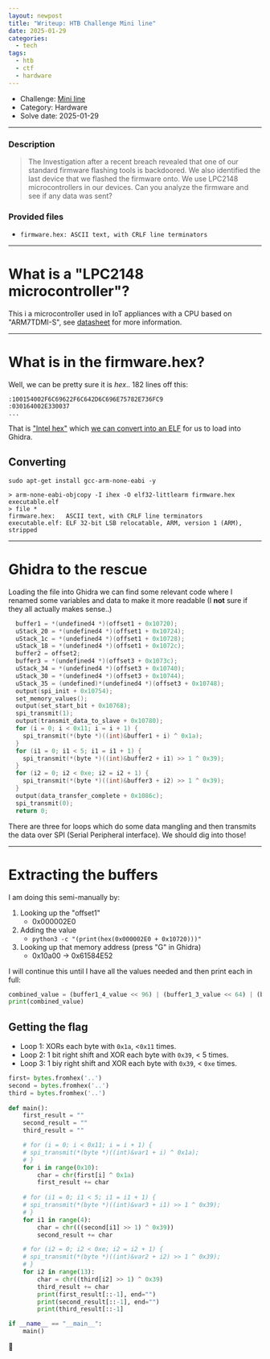 ```yaml
---
layout: newpost
title: "Writeup: HTB Challenge Mini line"
date: 2025-01-29
categories:
  - tech
tags:
  - htb
  - ctf
  - hardware
---
```


- Challenge: [Mini line](https://app.hackthebox.com/challenges/miniline)
- Category: Hardware
- Solve date: 2025-01-29

---

### Description

> The Investigation after a recent breach revealed that one of our standard firmware flashing tools is backdoored. We also identified the last device that we flashed the firmware onto. We use LPC2148 microcontrollers in our devices. Can you analyze the firmware and see if any data was sent?

### Provided files

- `firmware.hex: ASCII text, with CRLF line terminators`

---

# What is a "LPC2148 microcontroller"?

This i a microcontroller used in IoT appliances with a CPU based on "ARM7TDMI-S", see [datasheet](https://www.nxp.com/docs/en/data-sheet/LPC2141_42_44_46_48.pdf) for more information.

---

# What is in the firmware.hex?

Well, we can be pretty sure it is *hex*.. 182 lines off this:
```
:100154002F6C69622F6C642D6C696E75782E736FC9
:030164002E330037
...
```

That is ["Intel hex"](https://en.wikipedia.org/wiki/Intel_HEX) which [we can convert into an ELF](https://community.st.com/t5/automotive-mcus/how-to-convert-hex-file-to-elf-file/td-p/335527) for us to load into Ghidra.

## Converting

`sudo apt-get install gcc-arm-none-eabi -y`

```
> arm-none-eabi-objcopy -I ihex -O elf32-littlearm firmware.hex executable.elf
> file *
firmware.hex:   ASCII text, with CRLF line terminators
executable.elf: ELF 32-bit LSB relocatable, ARM, version 1 (ARM), stripped
```

---

# Ghidra to the rescue

Loading the file into Ghidra we can find some relevant code where I renamed some variables and data to make it more readable (I **not** sure if they all actually makes sense..)

```c
  buffer1 = *(undefined4 *)(offset1 + 0x10720);
  uStack_20 = *(undefined4 *)(offset1 + 0x10724);
  uStack_1c = *(undefined4 *)(offset1 + 0x10728);
  uStack_18 = *(undefined4 *)(offset1 + 0x1072c);
  buffer2 = offset2;
  buffer3 = *(undefined4 *)(offset3 + 0x1073c);
  uStack_34 = *(undefined4 *)(offset3 + 0x10740);
  uStack_30 = *(undefined4 *)(offset3 + 0x10744);
  uStack_35 = (undefined)*(undefined4 *)(offset3 + 0x10748);
  output(spi_init + 0x10754);
  set_memory_values();
  output(set_start_bit + 0x10768);
  spi_transmit(1);
  output(transmit_data_to_slave + 0x10780);
  for (i = 0; i < 0x11; i = i + 1) {
    spi_transmit(*(byte *)((int)&buffer1 + i) ^ 0x1a);
  }
  for (i1 = 0; i1 < 5; i1 = i1 + 1) {
    spi_transmit(*(byte *)((int)&buffer2 + i1) >> 1 ^ 0x39);
  }
  for (i2 = 0; i2 < 0xe; i2 = i2 + 1) {
    spi_transmit(*(byte *)((int)&buffer3 + i2) >> 1 ^ 0x39);
  }
  output(data_transfer_complete + 0x1086c);
  spi_transmit(0);
  return 0;
```

There are three for loops which do some data mangling and then transmits the data over SPI (Serial Peripheral interface). We should dig into those!

---

# Extracting the buffers

I am doing this semi-manually by:
1. Looking up the "offset1"
	- 0x000002E0
2. Adding the value
	- `python3 -c "(print(hex(0x000002E0 + 0x10720)))"`
3. Looking up that memory address (press "G" in Ghidra)
	- 0x10a00 -> 0x61584E52

I will continue this until I have all the values needed and then print each in full:

```python
combined_value = (buffer1_4_value << 96) | (buffer1_3_value << 64) | (buffer1_2_value << 32) | buffer1_1_value
print(combined_value)
```

## Getting the flag

- Loop 1: XORs each byte with `0x1a`, <`0x11` times.
- Loop 2: 1 bit right shift and XOR each byte with `0x39`, < 5 times.
- Loop 3: 1 biy right shift and XOR each byte with `0x39`, < `0xe` times.

```python
first= bytes.fromhex('..')
second = bytes.fromhex('..')
third = bytes.fromhex('..')
 
def main():
	first_result = ""
	second_result = ""
	third_result = ""

	# for (i = 0; i < 0x11; i = i + 1) {
	# spi_transmit(*(byte *)((int)&var1 + i) ^ 0x1a);
	# }
	for i in range(0x10):
		char = chr(first[i] ^ 0x1a)
		first_result += char
	
	# for (i1 = 0; i1 < 5; i1 = i1 + 1) {
	# spi_transmit(*(byte *)((int)&var3 + i1) >> 1 ^ 0x39);
	# }
	for i1 in range(4):
		char = chr(((second[i1] >> 1) ^ 0x39))
		second_result += char

	# for (i2 = 0; i2 < 0xe; i2 = i2 + 1) {
	# spi_transmit(*(byte *)((int)&var2 + i2) >> 1 ^ 0x39);
	# }
	for i2 in range(13):
		char = chr((third[i2] >> 1) ^ 0x39)
		third_result += char  
		print(first_result[::-1], end="")
		print(second_result[::-1], end="")
		print(third_result[::-1]

if __name__ == "__main__":
	main()
```

:checkered_flag:
